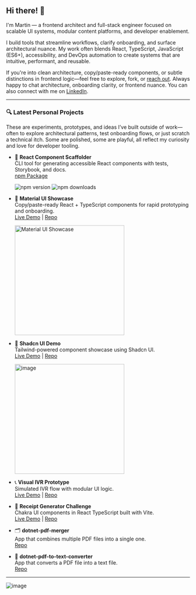 ## Hi there! 👋  
I'm Martin — a frontend architect and full-stack engineer focused on scalable UI systems, modular content platforms, and developer enablement.

I build tools that streamline workflows, clarify onboarding, and surface architectural nuance. My work often blends React, TypeScript, JavaScript (ES6+), accessibility, and DevOps automation to create systems that are intuitive, performant, and reusable.

If you're into clean architecture, copy/paste-ready components, or subtle distinctions in frontend logic—feel free to explore, fork, or [reach out](mailto:martin@webect.com). Always happy to chat architecture, onboarding clarity, or frontend nuance. You can also connect with me on [LinkedIn](https://www.linkedin.com/in/webect/).

---

### 🔍 Latest Personal Projects  
These are experiments, prototypes, and ideas I’ve built outside of work—often to explore architectural patterns, test onboarding flows, or just scratch a technical itch. Some are polished, some are playful, all reflect my curiosity and love for developer tooling.

- 🚀 **React Component Scaffolder**  
  CLI tool for generating accessible React components with tests, Storybook, and docs.  
  [npm Package](https://www.npmjs.com/package/react-component-scaffolder)
  
  ![npm version](https://img.shields.io/npm/v/react-component-scaffolder.svg) ![npm downloads](https://img.shields.io/npm/dm/react-component-scaffolder.svg)

- 🎨 **Material UI Showcase**  
  Copy/paste-ready React + TypeScript components for rapid prototyping and onboarding.  
  [Live Demo](https://martinmqz.github.io/material-ui-showcase?github=md) | [Repo](https://github.com/martinmqz/material-ui-showcase)
  
  <img width="300" alt="Material UI Showcase" src="https://github.com/user-attachments/assets/26d13b9f-4842-4637-bcc1-90fac4edcc10" />

- 🧩 **Shadcn UI Demo**  
  Tailwind-powered component showcase using Shadcn UI.  
  [Live Demo](https://martinmqz.github.io/shadcn-ui-demo/?github=md) | [Repo](https://github.com/martinmqz/shadcn-ui-demo)
  
  [<img width="300" alt="image" src="https://github.com/user-attachments/assets/3bf2afbc-adcb-4132-85e7-a16147109193" />](https://martinmqz.github.io/shadcn-ui-demo/?github=md)


- 📞 **Visual IVR Prototype**  
  Simulated IVR flow with modular UI logic.  
  [Live Demo](https://martinmqz.github.io/visual-ivr-prototype?github=md) | [Repo](https://github.com/martinmqz/visual-ivr-prototype)

- 🧾 **Receipt Generator Challenge**  
  Chakra UI components in React TypeScript built with Vite.  
  [Live Demo](https://martinmqz.github.io/receipt-generator/?github=md) | [Repo](https://github.com/martinmqz/receipt-generator)

- 🗂️ **dotnet-pdf-merger**  
  App that combines multiple PDF files into a single one.  
  [Repo](https://github.com/martinmqz/dotnet-pdf-merger)

- 📄 **dotnet-pdf-to-text-converter**  
  App that converts a PDF file into a text file.  
  [Repo](https://github.com/martinmqz/dotnet-pdf-to-text-converter)
  
---

<!--
**martinmqz/martinmqz** is a ✨ _special_ ✨ repository because its `README.md` (this file) appears on your GitHub profile.

Here are some ideas to get you started:

- 🔭 I’m currently working on ...
- 🌱 I’m currently learning ...
- 👯 I’m looking to collaborate on ...
- 🤔 I’m looking for help with ...
- 💬 Ask me about ...
- 📫 How to reach me: ...
- 😄 Pronouns: ...
- ⚡ Fun fact: ...
-->

![image](https://martinstack.dev/pixel)
